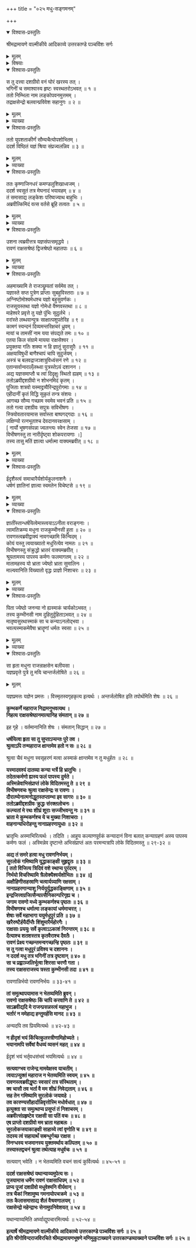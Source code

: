 +++
title = "०२५ मधु-सङ्गमनम्"

+++

<details open><summary>विश्वास-प्रस्तुतिः</summary>

श्रीमद्रामायणे वाल्मीकीये आदिकाव्ये उत्तरकाण्डे पञ्चविंशः सर्गः
</details>

<details><summary>मूलम्</summary>

श्रीमद्रामायणे वाल्मीकीये आदिकाव्ये उत्तरकाण्डे पञ्चविंशः सर्गः
</details>

<details><summary>विषयाः</summary>

दिग्-विजयानन्तंर-लङ्काम् आविशता रावणेन  
प्रथमं निकुंभिला-प्रवेशः ॥ १ ॥  
तत्र यज्ञ-दीक्षितम् इन्द्र-जितं प्रति यज्ञ-फल-प्रश्नः ॥ २ ॥  
याजकेन शुक्रेण तं प्रति तस्य मौनित्वोक्त्या  
यज्ञ-फल-निवेदनम् ॥ ३ ॥  
रावणेनेन्द्रजितं प्रति  
शत्रु-भूतेन्द्राद्य्-आराधनस्यानौचित्योक्त्या  
तन्-निवर्तन-पूर्वकं तेन सह स्वभवनम् एत्य  
पुष्पकात् स्वापहृत--पर-तरुणी-गणावतारणम् ॥ ४ ॥  
तद्-असहिष्णुना विभीषणेन तं प्रति  
निज-भगिन्याः कुंभी-नस्याः मधु-नामक-दैत्य-कृतापहरण-निवेदन-पूर्वकं  
तस्य पराङ्गना-हरण-रूप--दुष्-कर्म-फलस्य कथनम् ॥ ५ ॥  
रावणेन मधु-वध-पूर्वक--सुर-लोक-जय-प्रतिज्ञानेन  
कुंभ-कर्णादिभिः सह मधु-पुरं प्रतिगमनम् ॥ ६ ॥  
तथा कुंभी-नसी-प्रार्थनया  
मधु-वधान् निवृत्य  
तेनापि सह कैलास-गमनम् ॥ ७ ॥
</details>

<details open><summary>विश्वास-प्रस्तुतिः</summary>

स तु दत्त्वा दशग्रीवो वनं घोरं खरस्य तत् ।  
भगिनीं च समाश्वास्य हृष्टः स्वस्थतरोऽभवत् ॥ १ ॥  
ततो निम्भिला नाम लङ्कोपवनमुत्तमम् ।  
तद्राक्षसेन्द्रो बलवान्प्रविवेश सहानुगः ॥ २ ॥
</details>

<details><summary>मूलम्</summary>

स तु दत्त्वा दशग्रीवो वनं घोरं खरस्य तत् ।  
भगिनीं च समाश्वास्य हृष्टः स्वस्थतरोऽभवत् ॥ १ ॥  
ततो निम्भिला नाम लङ्कोपवनमुत्तमम् ।  
तद्राक्षसेन्द्रो बलवान्प्रविवेश सहानुगः ॥ २ ॥
</details>

<details><summary>व्याख्या</summary>

निकुम्भिला नाम लङ्कायाः पश्चिमद्वारवर्तिं काननम् ॥ २ ॥
</details>

<details open><summary>विश्वास-प्रस्तुतिः</summary>

ततो यूपशताकीर्णं सौम्यचैत्योपशोभितम् ।  
ददर्श विष्ठितं यज्ञं श्रिया संप्रज्वलन्निव ॥ ३ ॥
</details>

<details><summary>मूलम्</summary>

ततो यूपशताकीर्णं सौम्यचैत्योपशोभितम् ।  
ददर्श विष्ठितं यज्ञं श्रिया संप्रज्वलन्निव ॥ ३ ॥
</details>

<details><summary>व्याख्या</summary>

चैत्यं देवायतनं । विष्ठितं प्रवृत्तम् ॥ ३ ॥
</details>

<details open><summary>विश्वास-प्रस्तुतिः</summary>

ततः कृष्णाजिनधरं कमण्डलुशिखाध्वजम् ।  
ददर्श स्वसुतं तत्र मेघनादं भयावहम् ॥ ४ ॥  
तं समासाद्य लङ्केशः परिष्वज्याथ बाहुभिः ।  
अब्रवीत्किमिदं वत्स वर्तसे ब्रूहि तत्वतः ॥ ५ ॥
</details>

<details><summary>मूलम्</summary>

ततः कृष्णाजिनधरं कमण्डलुशिखाध्वजम् ।  
ददर्श स्वसुतं तत्र मेघनादं भयावहम् ॥ ४ ॥  
तं समासाद्य लङ्केशः परिष्वज्याथ बाहुभिः ।  
अब्रवीत्किमिदं वत्स वर्तसे ब्रूहि तत्वतः ॥ ५ ॥
</details>

<details><summary>व्याख्या</summary>

कमण्डलुः शिखा दण्डो ध्वजश्च यस्य स तथा । अनेन ब्रह्मचर्यं सूचितं । न तु ब्रह्मचर्याश्रमः । अग्निष्टोमादियाजित्वं ध्यात्वोपदेशात् ॥ ४-५ ॥
</details>

<details open><summary>विश्वास-प्रस्तुतिः</summary>

उशना त्वब्रवीत्तत्र यज्ञसंपत्समृद्धये ।  
रावणं राक्षसश्रेष्ठं द्विजश्रेष्ठो महातपाः ॥ ६ ॥
</details>

<details><summary>मूलम्</summary>

उशना त्वब्रवीत्तत्र यज्ञसंपत्समृद्धये ।  
रावणं राक्षसश्रेष्ठं द्विजश्रेष्ठो महातपाः ॥ ६ ॥
</details>

<details><summary>व्याख्या</summary>

उशना गुरुः शुक्राचार्यः । प्रवर्तकत्वात् स्वयमब्रवीदिति भावः ॥ ६ ॥
</details>

<details open><summary>विश्वास-प्रस्तुतिः</summary>

अहमाख्यामि ते राजञ्छ्रूयतां सर्वमेव तत् ।  
यज्ञास्ते सप्त पुत्रेण प्राप्ताः सुबहुविस्तराः ॥ ७ ॥  
अग्निष्टोमोश्वमेधश्च यज्ञो बहुसुवर्णकः ।  
राजसूयस्तथा यज्ञो गोमेधो वैष्णवस्तथा ॥ ८ ॥  
माहेश्वरे प्रवृत्ते तु यज्ञे पुंभिः सुदुर्लभे ।  
वरांस्ते लब्धवान्पुत्रः साक्षात्पशुपतेरिह ॥ ९ ॥  
कामगं स्यन्दनं दिव्यमन्तरिक्षचरं ध्रुवम् ।  
मायां च तामसीं नाम यया संपद्यते तमः ॥ १० ॥  
एतया किल संग्रामे मायया राक्षसेश्वर ।  
प्रयुक्तया गतिः शक्या न हि ज्ञातुं सुरासुरैः ॥ ११ ॥  
अक्षयाविषुधी बाणैश्चापं चापि सुदुर्जयम् ।  
अस्त्रं च बलवद्राजञ्शत्रुविध्वंसनं रणे ॥ १२ ॥  
एतान्सर्वान्वराल्ँलब्ध्वा पुत्रस्तेऽयं दशानन ।  
अद्य यज्ञसमाप्तौ च त्वां दिदृक्षुः स्थितो ह्यहम् ॥ १३ ॥  
ततोऽब्रवीद्दशग्रीवो न शोभनमिदं कृतम् ।  
पूजिताः शत्रवो यस्माद्द्रव्यैरिन्द्रपुरोगमाः ॥ १४ ॥  
एहीदानीं कृतं विद्धि सुकृतं तन्त्र संशयः ।  
आगच्छ सौम्य गच्छाम स्वमेव भवनं प्रति ॥ १५ ॥  
ततो गत्वा दशग्रीवः सपुत्रः सविभीषणः ।  
स्त्रियोवतारयामास सर्वास्ता बाष्पगद्गदाः ॥ १६ ॥  
लक्षिण्यो रत्नभूताश्च देवदानवरक्षसाम् ।  
\[ नार्यो भूषणसंपन्ना ज्वलन्त्यः स्वेन तेजसा ॥ १७ ॥  
विभीषणस्तु ता नारीर्दृष्ट्वा शोकपरायणाः ।\]  
तस्य तासु मतिं ज्ञात्वा धर्मात्मा वाक्यमब्रवीत् ॥ १८ ॥
</details>

<details><summary>मूलम्</summary>

अहमाख्यामि ते राजञ्छ्रूयतां सर्वमेव तत् ।  
यज्ञास्ते सप्त पुत्रेण प्राप्ताः सुबहुविस्तराः ॥ ७ ॥  
अग्निष्टोमोश्वमेधश्च यज्ञो बहुसुवर्णकः ।  
राजसूयस्तथा यज्ञो गोमेधो वैष्णवस्तथा ॥ ८ ॥  
माहेश्वरे प्रवृत्ते तु यज्ञे पुंभिः सुदुर्लभे ।  
वरांस्ते लब्धवान्पुत्रः साक्षात्पशुपतेरिह ॥ ९ ॥  
कामगं स्यन्दनं दिव्यमन्तरिक्षचरं ध्रुवम् ।  
मायां च तामसीं नाम यया संपद्यते तमः ॥ १० ॥  
एतया किल संग्रामे मायया राक्षसेश्वर ।  
प्रयुक्तया गतिः शक्या न हि ज्ञातुं सुरासुरैः ॥ ११ ॥  
अक्षयाविषुधी बाणैश्चापं चापि सुदुर्जयम् ।  
अस्त्रं च बलवद्राजञ्शत्रुविध्वंसनं रणे ॥ १२ ॥  
एतान्सर्वान्वराल्ँलब्ध्वा पुत्रस्तेऽयं दशानन ।  
अद्य यज्ञसमाप्तौ च त्वां दिदृक्षुः स्थितो ह्यहम् ॥ १३ ॥  
ततोऽब्रवीद्दशग्रीवो न शोभनमिदं कृतम् ।  
पूजिताः शत्रवो यस्माद्द्रव्यैरिन्द्रपुरोगमाः ॥ १४ ॥  
एहीदानीं कृतं विद्धि सुकृतं तन्त्र संशयः ।  
आगच्छ सौम्य गच्छाम स्वमेव भवनं प्रति ॥ १५ ॥  
ततो गत्वा दशग्रीवः सपुत्रः सविभीषणः ।  
स्त्रियोवतारयामास सर्वास्ता बाष्पगद्गदाः ॥ १६ ॥  
लक्षिण्यो रत्नभूताश्च देवदानवरक्षसाम् ।  
\[ नार्यो भूषणसंपन्ना ज्वलन्त्यः स्वेन तेजसा ॥ १७ ॥  
विभीषणस्तु ता नारीर्दृष्ट्वा शोकपरायणाः ।\]  
तस्य तासु मतिं ज्ञात्वा धर्मात्मा वाक्यमब्रवीत् ॥ १८ ॥
</details>

<details><summary>व्याख्या</summary>

यज्ञाः प्रसिद्धाः ॥ ७-१८ ॥
</details>

<details open><summary>विश्वास-प्रस्तुतिः</summary>

ईदृशैस्त्वं समाचारैर्यशोर्यकुलनाशनैः ।  
धर्षणं ज्ञातिनां ज्ञात्वा स्वमतेन विचेष्टसे ॥ १९ ॥
</details>

<details><summary>मूलम्</summary>

ईदृशैस्त्वं समाचारैर्यशोर्यकुलनाशनैः ।  
धर्षणं ज्ञातिनां ज्ञात्वा स्वमतेन विचेष्टसे ॥ १९ ॥
</details>

<details><summary>व्याख्या</summary>

स्वमतेन स्वेच्छया । उल्लङ्घितशास्त्रमर्यादयेत्यर्थः ॥ १९ ॥
</details>

<details open><summary>विश्वास-प्रस्तुतिः</summary>

ज्ञातींस्तान्धर्षयित्वेमास्त्वयाऽऽनीता वराङ्गनाः ।  
त्वामतिक्रम्य मधुना राजकुम्भीनसी हुता ॥ २० ॥  
रावणस्त्वब्रवीद्वाक्यं नावगच्छामि किंन्विदम् ।  
कोयं यस्तु त्वयाख्यातो मधुरित्येव नामतः ॥ २१ ॥  
विभीषणस्तु संक्रुद्धो भ्रातरं वाक्यमब्रवीत् ।  
श्रूयतामस्य पापस्य कर्मणः फलमागतम् ॥ २२ ॥  
मातामहस्य यो भ्राता ज्येष्ठो भ्राता सुमालिनः ।  
माल्यवानिति विख्यातो वृद्धः प्राज्ञो निशाचरः ॥ २३ ॥
</details>

<details><summary>मूलम्</summary>

ज्ञातींस्तान्धर्षयित्वेमास्त्वयाऽऽनीता वराङ्गनाः ।  
त्वामतिक्रम्य मधुना राजकुम्भीनसी हुता ॥ २० ॥  
रावणस्त्वब्रवीद्वाक्यं नावगच्छामि किंन्विदम् ।  
कोयं यस्तु त्वयाख्यातो मधुरित्येव नामतः ॥ २१ ॥  
विभीषणस्तु संक्रुद्धो भ्रातरं वाक्यमब्रवीत् ।  
श्रूयतामस्य पापस्य कर्मणः फलमागतम् ॥ २२ ॥  
मातामहस्य यो भ्राता ज्येष्ठो भ्राता सुमालिनः ।  
माल्यवानिति विख्यातो वृद्धः प्राज्ञो निशाचरः ॥ २३ ॥
</details>

<details><summary>व्याख्या</summary>

ज्ञातीन् आनीतस्त्रीबन्धून् । अस्य कर्मणः परदारापहरणरूपपापस्य । फलमागतं स्वीयस्वसुर्बलान्मधुना हरणम् ॥ २०-२३ ॥
</details>

<details open><summary>विश्वास-प्रस्तुतिः</summary>

पिता ज्येष्ठो जनन्या नो ह्यस्माकं चार्यकोऽभवत् ।  
तस्य कुम्भीनसी नाम दुहितुर्दुहिताऽभवत् ॥ २४ ॥  
मातृष्वसुरथास्माकं सा च कन्याऽनलोद्भवा ।  
भवत्यस्माकमेवैषा भ्रातॄणां धर्मतः स्वसा ॥ २५ ॥
</details>

<details><summary>मूलम्</summary>

पिता ज्येष्ठो जनन्या नो ह्यस्माकं चार्यकोऽभवत् ।  
तस्य कुम्भीनसी नाम दुहितुर्दुहिताऽभवत् ॥ २४ ॥  
मातृष्वसुरथास्माकं सा च कन्याऽनलोद्भवा ।  
भवत्यस्माकमेवैषा भ्रातॄणां धर्मतः स्वसा ॥ २५ ॥
</details>

<details><summary>व्याख्या</summary>

अस्माकं जनन्याः सुमालिसुतायाः कैकस्याः ज्येष्ठा भगिनी काचिदस्ति । सा तु नाम्ना पुष्पोत्कचा । अपरा कुम्भीनसीति पूर्वमुक्ता । अस्माकं त्वार्यको माल्यवान् अस्माकं ज्येष्ठमातामहः । अस्माकं जनन्याश्च ज्येष्ठः पिता । तस्य माल्यवतः कुम्भीनसी नाम दुहितास्ति । अनलोद्भवा अनला माल्यवतः सुता तस्याः कन्या कुम्भीनसीत्यर्थः । अस्मन्मातामहस्य सुमालिनः द्वे पुत्र्यौ प्रसिद्धे । पुष्पोत्कचा कैकसी चेति । तयोर्ज्येष्ठः पिता माल्यवान् । तस्य पुत्री अनला । तस्याः कन्या कुम्भीनसी । सा अस्माकं स्वसा । ज्येष्ठमातामहपुत्र्याः पुत्रीत्वात् । अतएव धर्मतः स्वसेत्युक्ता ॥ २४-२५ ॥
</details>

<details open><summary>विश्वास-प्रस्तुतिः</summary>

सा हृता मधुना राजन्राक्षसेन बलीयसा ।  
यज्ञप्रवृत्ते पुत्रे तु मयि चान्तर्जलोषिते ॥ २६ ॥
</details>

<details><summary>मूलम्</summary>

सा हृता मधुना राजन्राक्षसेन बलीयसा ।  
यज्ञप्रवृत्ते पुत्रे तु मयि चान्तर्जलोषिते ॥ २६ ॥
</details>

यज्ञप्रमत्तः यज्ञेन प्रमत्तः । विस्मृतस्वगृहकृत्य इत्यर्थः । अन्तर्जलोषित इति तपोर्थमिति शेषः ॥ २६ ॥

**कुम्भकर्णे महाराज निद्रामनुभवत्यथ ।  
निहत्य राक्षसश्रेष्ठानमात्यानिह संमतान् ॥ २७ ॥**

इह गृहे । वर्तमानानिति शेषः । संमतान् सिद्धान् ॥ २७ ॥

**धर्षयित्वा हृता सा तु सुप्ताऽप्यन्तः पुरे तव ।  
श्रुत्वाऽपि तन्महाराज क्षान्तमेव हतो न सः ॥ २८ ॥**

श्रुत्वा चैवं मधुना स्वसृहरणं मत्वा अस्माकं क्षान्तमेव न तु मधुर्हतः ॥ २८ ॥

**यस्मादवश्यं दातव्या कन्या भर्त्रे हि भ्रातुभिः ।  
तदेतत्कर्मणो ह्यस्य फलं पापस्य दुर्मते ।  
अस्मिन्नेवाभिसंप्राप्तं लोके विदितमस्तु ते ॥ २९ ॥  
विभीषणवचः श्रुत्वा राक्षसेन्द्रः स रावणः ।  
दौरात्म्येनात्मनोद्धूतस्तप्ताम्भा इव सागरः ॥ ३० ॥  
ततोऽब्रवीद्दशग्रीवः क्रुद्धः संरक्तलोचनः ।  
कल्प्यतां मे रथः शीघ्रं शूराः सज्जीभवन्तु नः ॥ ३१ ॥  
भ्राता मे कुम्भकर्णश्च ये च मुख्या निशाचराः ।  
वाहनान्यधिरोहन्तु नानाप्रहरणायुधाः ॥ ३२ ॥**

भ्रातृभिः अस्माभिरित्यर्थः । तदिति । आहूय कल्याणपूर्वकं कन्यादानं विना बलात् कन्याग्रहणं अस्य पापस्य कर्मणः फलं । अस्मिन्नेव दृष्टान्ते अभिसंप्राप्तं अतः परमन्यत्रापि लोके विदितमस्तु ॥ २९-३२ ॥

**अद्य तं समरे हत्वा मधु रावणनिर्भयम् ।  
सुरलोकं गमिष्यामि युद्धाकाङ्क्षी सुहृद्वृतः ॥ ३३ ॥  
\[ ततो विजित्य त्रिदिवं वशे स्थाप्य पुरंदरम् ।  
निर्भयो विचरिष्यामि त्रैलोक्यैश्वर्यशोभितः ॥ ३४ ॥\]  
अक्षौहिणीसहस्राणि चत्वार्यग्र्याणि रक्षसाम् ।  
नानाप्रहरणान्याशु निर्ययुर्युद्धकाङ्क्षिणाम् ॥ ३५ ॥  
इन्द्रजित्त्वग्रजित्सैन्यात्सैनिकान्परिगृह्य च ।  
जगाम रावणो मध्ये कुम्भकर्णश्च पृष्ठतः ॥ ३६ ॥  
विभीषणश्च धर्मात्मा लङ्कायां धर्ममाचरत् ।  
शेषाः सर्वे महाभागा ययुर्मधुपुरं प्रति ॥ ३७ ॥  
खरैरुष्टैर्हयैर्दीप्तैः शिंशुमारैर्महोरगैः ।  
राक्षसाः प्रययुः सर्वे कृत्वाऽऽकाशं निरन्तरम् ॥ ३८ ॥  
दैत्याश्च शतशस्तत्र कृतवैराश्च दैवतैः ।  
रावणं प्रेक्ष्य गच्छन्तमन्वगच्छन्हि पृष्ठतः ॥ ३९ ॥  
स तु गत्वा मधुपुरं प्रविश्य च दशाननः ।  
न ददर्श मधु तत्र भगिनीं तत्र दृष्टवान् ॥ ४० ॥  
सा च प्रह्वाञ्जलिर्भूत्वा शिरसा चरणौ गता ।  
तस्य राक्षसराजस्य त्रस्ता कुम्भीनसी तदा ॥ ४१ ॥**

रावणान्निर्भयो रावणनिर्भयः ॥ ३३-४१ ॥

**तां समुत्थापयामास न भेतव्यमिति ब्रुवन् ।  
रावणो राक्षसश्रेष्ठः किं चापि करवाणि ते ॥ ४२ ॥  
साऽब्रवीद्यदि मे राजन्प्रसन्नस्त्वं महाभुज ।  
भर्तारं न ममेहाद्य हन्तुमर्हसि मानद ॥ ४३ ॥**

अन्यदपि तव प्रियमित्यर्थः ॥ ४२-४३ ॥

**न हीदृशं भयं किंचित्कुलस्त्रीणामिहोच्यते ।  
भयानामपि सर्वेषां वैधव्यं व्यसनं महत् ॥ ४४ ॥**

ईदृशं भयं भर्तृवधसंभवं भयमित्यर्थः ॥ ४४ ॥

**सत्यवाग्भव राजेन्द्र मामवेक्षस्व याचतीम् ।  
त्वयाऽप्युक्तं महाराज न भेतव्यमिति स्वयम् ॥ ४५ ॥  
रावणस्त्वब्रवीद्धृष्टः स्वसारं तत्र संस्थिताम् ।  
क्व चासौ तव भर्ता वै मम शीघ्रं निवेद्यताम् ॥ ४६ ॥  
सह तेन गमिष्यामि सुरलोकं जयावहे ।  
तव कारुण्यसौहार्दान्निवृत्तोस्मि मधोर्वधात् ॥ ४७ ॥  
इत्युक्ता सा समुत्थाप्य प्रसुप्तं तं निशाचरम् ।  
अब्रवीत्संग्रहृष्टेव राक्षसी सा पतिं वचः ॥ ४८ ॥  
एष प्राप्तो दशग्रीवो मम भ्राता महाबलः ।  
सुरलोकजयाकाङ्क्षी साहाय्ये त्वां वृणोति च ॥ ४९ ॥  
तदस्य त्वं सहायार्थं सबन्धुर्गच्छ राक्षस ।  
स्निग्धस्य भजमानस्य युक्तमर्थाय कल्पितम् ॥ ५० ॥  
तस्यास्तद्वचनं श्रुत्वा तथेत्याह मधुर्वचः ॥ ५१ ॥**

सत्यवाग् भवेति । न भेतव्यमिति वचनं सत्यं कुर्वित्यर्थः ॥ ४५-५१ ॥

**ददर्श राक्षसश्रेष्ठं यथान्याय्यमुपेत्य सः ।  
पूजयामास धर्मेण रावणं राक्षसाधिपम् ॥ ५२ ॥  
प्राप्य पूजां दशग्रीवो मधुवेश्मनि वीर्यवान् ।  
तत्र चैकां निशामुष्य गमनायोपचक्रमे ॥ ५३ ॥  
ततः कैलासमासाद्य शैलं वैश्रवणालयम् ।  
राक्षसेन्द्रो महेन्द्राभः सेनामुपनिवेशयत् ॥ ५४ ॥**

यथान्याय्यमिति अर्घ्याद्युपचारमित्यर्थः ॥ ५२-५४ ॥

**इत्यार्षे श्रीमद्रामायणे वाल्मीकीये आदिकाव्ये उत्तरकाण्डे पञ्चविंशः सर्गः ॥ २५ ॥  
इति श्रीगोविन्दराजविरचिते श्रीमद्रामायणभूषणे मणिमुकुटाख्याने उत्तरकाण्डव्याख्याने पञ्चविंशः सर्गः ॥ २५ ॥**
